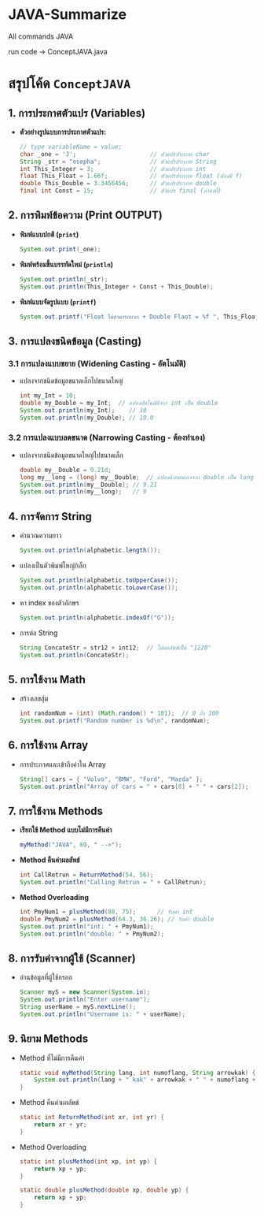 # JAVA-Summarize
All commands JAVA


run code -> ConceptJAVA.java
# สรุปโค้ด `ConceptJAVA`

## 1. การประกาศตัวแปร (Variables)
- **ตัวอย่างรูปแบบการประกาศตัวแปร:**
  ```java
  // type variableName = value;
  char _one = 'J';                     // ตัวแปรประเภท char
  String _str = "osepha";              // ตัวแปรประเภท String
  int This_Integer = 3;                // ตัวแปรประเภท int
  float This_Float = 1.66f;            // ตัวแปรประเภท float (ต้องมี f)
  double This_Double = 3.3456456;      // ตัวแปรประเภท double
  final int Const = 15;                // ตัวแปร final (ค่าคงที่)
  ```

## 2. การพิมพ์ข้อความ (Print OUTPUT)
- **พิมพ์แบบปกติ (`print`)**
  ```java
  System.out.print(_one);
  ```
- **พิมพ์พร้อมขึ้นบรรทัดใหม่ (`println`)**
  ```java
  System.out.println(_str);
  System.out.println(This_Integer + Const + This_Double);
  ```
- **พิมพ์แบบจัดรูปแบบ (`printf`)**
  ```java
  System.out.printf("Float ไม่สามารถบวก + Double Flaot = %f ", This_Float);
  ```

## 3. การแปลงชนิดข้อมูล (Casting)
### 3.1 การแปลงแบบขยาย (Widening Casting - อัตโนมัติ)
- แปลงจากชนิดข้อมูลขนาดเล็กไปขนาดใหญ่
  ```java
  int my_Int = 10;
  double my_Double = my_Int;  // แปลงอัตโนมัติจาก int เป็น double
  System.out.println(my_Int);    // 10
  System.out.println(my_Double); // 10.0
  ```

### 3.2 การแปลงแบบลดขนาด (Narrowing Casting - ต้องทำเอง)
- แปลงจากชนิดข้อมูลขนาดใหญ่ไปขนาดเล็ก
  ```java
  double my__Double = 9.21d;
  long my__long = (long) my__Double;  // แปลงด้วยตนเองจาก double เป็น long
  System.out.println(my__Double); // 9.21
  System.out.println(my__long);   // 9
  ```

## 4. การจัดการ String
- คำนวณความยาว
  ```java
  System.out.println(alphabetic.length());
  ```
- แปลงเป็นตัวพิมพ์ใหญ่/เล็ก
  ```java
  System.out.println(alphabetic.toUpperCase());
  System.out.println(alphabetic.toLowerCase());
  ```
- หา index ของตัวอักษร
  ```java
  System.out.println(alphabetic.indexOf("G"));
  ```
- การต่อ String
  ```java
  String ConcateStr = str12 + int12;  // ได้ผลลัพธ์เป็น "1220"
  System.out.println(ConcateStr);
  ```

## 5. การใช้งาน Math
- สร้างเลขสุ่ม
  ```java
  int randomNum = (int) (Math.random() * 101);  // 0 ถึง 100
  System.out.printf("Random number is %d\n", randomNum);
  ```

## 6. การใช้งาน Array
- การประกาศและเข้าถึงค่าใน Array
  ```java
  String[] cars = { "Volvo", "BMW", "Ford", "Mazda" };
  System.out.println("Array of cars = " + cars[0] + " " + cars[2]);
  ```

## 7. การใช้งาน Methods
- **เรียกใช้ Method แบบไม่มีการคืนค่า**
  ```java
  myMethod("JAVA", 69, " -->");
  ```
- **Method คืนค่าผลลัพธ์**
  ```java
  int CallRetrun = ReturnMethod(54, 56);
  System.out.println("Calling Retrun = " + CallRetrun);
  ```
- **Method Overloading**
  ```java
  int PmyNum1 = plusMethod(88, 75);      // รับค่า int
  double PmyNum2 = plusMethod(64.3, 36.26); // รับค่า double
  System.out.println("int: " + PmyNum1);
  System.out.println("double: " + PmyNum2);
  ```

## 8. การรับค่าจากผู้ใช้ (Scanner)
- อ่านข้อมูลที่ผู้ใช้กรอก
  ```java
  Scanner myS = new Scanner(System.in);
  System.out.println("Enter username");
  String userName = myS.nextLine();
  System.out.println("Username is: " + userName);
  ```

## 9. นิยาม Methods
- Method ที่ไม่มีการคืนค่า
  ```java
  static void myMethod(String lang, int numoflang, String arrowkak) {
      System.out.println(lang + " kak" + arrowkak + " " + numoflang + " times");
  }
  ```
- Method คืนค่าผลลัพธ์
  ```java
  static int ReturnMethod(int xr, int yr) {
      return xr + yr;
  }
  ```
- Method Overloading
  ```java
  static int plusMethod(int xp, int yp) {
      return xp + yp;
  }

  static double plusMethod(double xp, double yp) {
      return xp + yp;
  }
  
